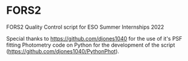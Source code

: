 # FORS2
FORS2 Quality Control script for ESO Summer Internships 2022

Special thanks to https://github.com/djones1040 for the use of it's PSF fitting Photometry code on Python for the development of the script (https://github.com/djones1040/PythonPhot).
